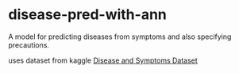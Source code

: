 # disease-pred-with-ann
A model for predicting diseases from symptoms and also specifying precautions.

uses dataset from kaggle [Disease and Symptoms Dataset](https://www.kaggle.com/datasets/choongqianzheng/disease-and-symptoms-dataset)
